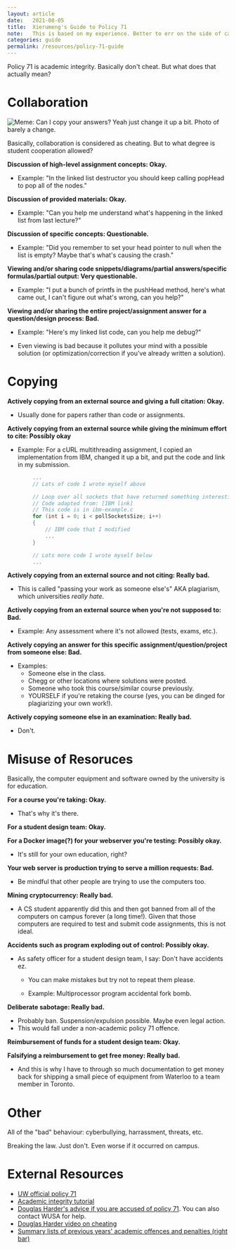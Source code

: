 ```yaml
---
layout: article
date:   2021-08-05
title:  Xierumeng's Guide to Policy 71
note:   This is based on my experience. Better to err on the side of caution.
categories: guide
permalink: /resources/policy-71-guide
---
```

Policy 71 is academic integrity. Basically don't cheat. But what does that actually mean?

# Collaboration

![Meme: Can I copy your answers? Yeah just change it up a bit. Photo of barely a change.](https://i.kym-cdn.com/photos/images/original/001/208/115/7e1.png)

Basically, collaboration is considered as cheating. But to what degree is student cooperation allowed?

**Discussion of high-level assignment concepts: Okay.**

* Example: "In the linked list destructor you should keep calling popHead to pop all of the nodes."

**Discussion of provided materials: Okay.**

* Example: "Can you help me understand what's happening in the linked list from last lecture?"

**Discussion of specific concepts: Questionable.**

* Example: "Did you remember to set your head pointer to null when the list is empty? Maybe that's what's causing the crash."

**Viewing and/or sharing code snippets/diagrams/partial answers/specific formulas/partial output: Very questionable.**

* Example: "I put a bunch of printfs in the pushHead method, here's what came out, I can't figure out what's wrong, can you help?"

**Viewing and/or sharing the entire project/assignment answer for a question/design process: Bad.**

* Example: "Here's my linked list code, can you help me debug?"

* Even viewing is bad because it pollutes your mind with a possible solution (or optimization/correction if you've already written a solution).

# Copying

**Actively copying from an external source and giving a full citation: Okay.**

* Usually done for papers rather than code or assignments.

**Actively copying from an external source while giving the minimum effort to cite: Possibly okay**

* Example: For a cURL multithreading assignment, I copied an implementation from IBM, changed it up a bit, and put the code and link in my submission.
```cpp
        ...
        // Lots of code I wrote myself above

        // Loop over all sockets that have returned something interesting
        // Code adapted from: [IBM link]
        // This code is in ibm-example.c
        for (int i = 0; i < pollSocketsSize; i++)
        {
            // IBM code that I modified
            ...
        }

        // Lots more code I wrote myself below
        ...
```

**Actively copying from an external source and not citing: Really bad.**

* This is called "passing your work as someone else's" AKA plagiarism, which universities *really hate*.

**Actively copying from an external source when you're not supposed to: Bad.**

* Example: Any assessment where it's not allowed (tests, exams, etc.).

**Actively copying an answer for this specific assignment/question/project from someone else: Bad.**

* Examples:
    * Someone else in the class.
    * Chegg or other locations where solutions were posted.
    * Someone who took this course/similar course previously.
    * YOURSELF if you're retaking the course (yes, you can be dinged for plagiarizing your own work!).

**Actively copying someone else in an examination: Really bad.**

* Don't.

# Misuse of Resoruces

Basically, the computer equipment and software owned by the university is for education.

**For a course you're taking: Okay.**

* That's why it's there.

**For a student design team: Okay.**

**For a Docker image(?) for your webserver you're testing: Possibly okay.**

* It's still for your own education, right?

**Your web server is production trying to serve a million requests: Bad.**

* Be mindful that other people are trying to use the computers too.

**Mining cryptocurrency: Really bad.**

* A CS student apparently did this and then got banned from all of the computers on campus forever (a long time!). Given that those computers are required to test and submit code assignments, this is not ideal.

**Accidents such as program exploding out of control: Possibly okay.**

* As safety officer for a student design team, I say: Don't have accidents ez.

    * You can make mistakes but try not to repeat them please.

    * Example: Multiprocessor program accidental fork bomb.

**Deliberate sabotage: Really bad.**

* Probably ban. Suspension/expulsion possible. Maybe even legal action.
* This would fall under a non-academic policy 71 offence.

**Reimbursement of funds for a student design team: Okay.**

**Falsifying a reimbursement to get free money: Really bad.**

* And this is why I have to through so much documentation to get money back for shipping a small piece of equipment from Waterloo to a team member in Toronto.

# Other

All of the "bad" behaviour: cyberbullying, harrassment, threats, etc.

Breaking the law. Just don't. Even worse if it occurred on campus.

# External Resources

* [UW official policy 71](https://uwaterloo.ca/secretariat/policies-procedures-guidelines/policy-71)
* [Academic integrity tutorial](https://uwaterloo.ca/library/research-supports/academic-integrity/academic-integrity-tutorial)
* [Douglas Harder's advice if you are accused of policy 71](https://ece.uwaterloo.ca/~dwharder/Policy71/). You can also contact WUSA for help.
* [Douglas Harder video on cheating](https://www.youtube.com/watch?v=Wm5eLTeC9KM)
* [Summary lists of previous years' academic offences and penalties (right bar)](https://uwaterloo.ca/secretariat/committees-and-councils/university-committee-student-appeals)
